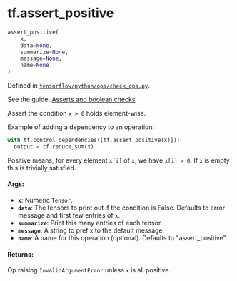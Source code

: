 <div itemscope itemtype="http://developers.google.com/ReferenceObject">
<meta itemprop="name" content="tf.assert_positive" />
</div>

# tf.assert_positive

``` python
assert_positive(
    x,
    data=None,
    summarize=None,
    message=None,
    name=None
)
```



Defined in [`tensorflow/python/ops/check_ops.py`](https://www.tensorflow.org/code/tensorflow/python/ops/check_ops.py).

See the guide: [Asserts and boolean checks](../../../api_guides/python/check_ops.md)

Assert the condition `x > 0` holds element-wise.

Example of adding a dependency to an operation:

```python
with tf.control_dependencies([tf.assert_positive(x)]):
  output = tf.reduce_sum(x)
```

Positive means, for every element `x[i]` of `x`, we have `x[i] > 0`.
If `x` is empty this is trivially satisfied.

#### Args:

* <b>`x`</b>:  Numeric `Tensor`.
* <b>`data`</b>:  The tensors to print out if the condition is False.  Defaults to
    error message and first few entries of `x`.
* <b>`summarize`</b>: Print this many entries of each tensor.
* <b>`message`</b>: A string to prefix to the default message.
* <b>`name`</b>: A name for this operation (optional).  Defaults to "assert_positive".


#### Returns:

Op raising `InvalidArgumentError` unless `x` is all positive.